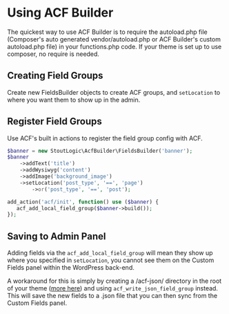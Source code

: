 # Using ACF Builder

The quickest way to use ACF Builder is to require the autoload.php file (Composer's auto generated vendor/autoload.php or ACF Builder's custom autoload.php file) in your functions.php code. If your theme is set up to use composer, no require is needed.

## Creating Field Groups
Create new FieldsBuilder objects to create ACF groups, and `setLocation` to where you want them to show up in the admin.

## Register Field Groups
Use ACF's built in actions to register the field group config with ACF.
```php
$banner = new StoutLogic\AcfBuilder\FieldsBuilder('banner');
$banner
    ->addText('title')
    ->addWysiwyg('content')
    ->addImage('background_image')
    ->setLocation('post_type', '==', 'page')
        ->or('post_type', '==', 'post');

add_action('acf/init', function() use ($banner) {
   acf_add_local_field_group($banner->build());
});
```

## Saving to Admin Panel
Adding fields via the `acf_add_local_field_group` will mean they show up where you specified in `setLocation`, you cannot see them on the Custom Fields panel within the WordPress back-end. 

A workaround for this is simply by creating a /acf-json/ directory in the root of your theme ([more here](https://www.advancedcustomfields.com/resources/local-json/)) and using `acf_write_json_field_group` instead. This will save the new fields to a .json file that you can then sync from the Custom Fields panel.